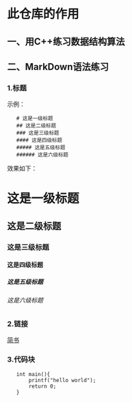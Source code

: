 # 此仓库的作用

## 一、用C++练习数据结构算法
## 二、MarkDown语法练习
### 1.标题
示例：
```
   # 这是一级标题
   ## 这是二级标题
   ### 这是三级标题
   #### 这是四级标题
   ##### 这是五级标题
   ###### 这是六级标题
```
效果如下：
# 这是一级标题
## 这是二级标题
### 这是三级标题
#### 这是四级标题
##### 这是五级标题
###### 这是六级标题
### 2.链接
[简书](http://jianshu.com)
### 3.代码块
 ```
    int main(){
        printf("hello world");
        return 0;
    }
```
